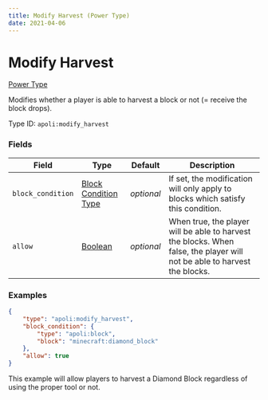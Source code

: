```yaml
---
title: Modify Harvest (Power Type)
date: 2021-04-06
---
```


# Modify Harvest

[Power Type](../power_types.md)

Modifies whether a player is able to harvest a block or not (= receive the block drops).

Type ID: `apoli:modify_harvest`


### Fields

Field  | Type | Default | Description
-------|------|---------|-------------
`block_condition` | [Block Condition Type](../block_condition_types.md) | _optional_ | If set, the modification will only apply to blocks which satisfy this condition.
`allow` | [Boolean](../data_types/boolean.md) | _optional_ | When true, the player will be able to harvest the blocks. When false, the player will not be able to harvest the blocks.



### Examples

```json
{
    "type": "apoli:modify_harvest",
    "block_condition": {
        "type": "apoli:block",
        "block": "minecraft:diamond_block"
    },
    "allow": true
}
```

This example will allow players to harvest a Diamond Block regardless of using the proper tool or not.
